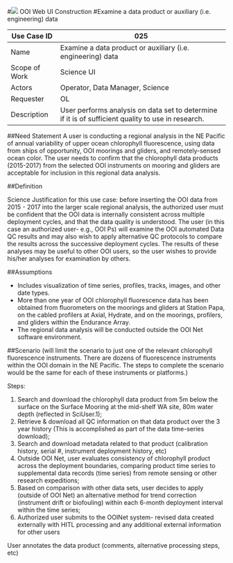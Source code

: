 #![](http://www.rpsgroup.com/images/2012-specific/RPSlogo.aspx) OOI Web UI Construction 
#Examine a data product or auxiliary (i.e. engineering) data 

| Use Case ID | 025 |
| --- | --- |
| Name | Examine a data product or auxiliary (i.e. engineering) data  |
| Scope of Work | Science UI|
| Actors | Operator, Data Manager, Science |
| Requester | OL |
| Description | User performs analysis on data set to determine if it is of sufficient quality to use in research. |

##Need Statement
A user is conducting a regional analysis in the NE Pacific of annual variability of upper ocean chlorophyll fluorescence, using data from ships of opportunity, OOI moorings and gliders, and remotely-sensed ocean color. The user needs to confirm that the chlorophyll data products (2015-2017) from the selected OOI instruments on mooring and gliders are acceptable for inclusion in this regional data analysis.

##Definition

Science Justification for this use case: before inserting the OOI data from 2015 - 2017 into the larger scale regional analysis, the authorized user must be confident that the OOI data is internally consistent across multiple deployment cycles, and that the data quality is understood. The user (in this case an authorized user- e.g., OOI Ps) will examine the OOI automated Data QC results and may also wish to apply alternative QC protocols to compare the results across the successive deployment cycles. The results of these analyses may be useful to other OOI users, so the user wishes to provide his/her analyses for examination by others.


##Assumptions

- Includes visualization of time series, profiles, tracks, images, and other date types.
- More than one year of OOI chlorophyll fluorescence data has been obtained from fluorometers on the moorings and gliders at Station Papa, on the cabled profilers at Axial, Hydrate, and on the moorings, profilers, and gliders within the Endurance Array.
- The regional data analysis will be conducted outside the OOI Net software environment.


##Scenario
(will limit the scenario to just one of the relevant chlorophyll fluorescence instruments. There are dozens of fluorescence instruments within the OOI domain in the NE Pacific. The steps to complete the scenario would be the same for each of these instruments or platforms.)

Steps:

1. Search and download the chlorophyll data product from 5m below the surface on the Surface Mooring at the mid-shelf WA site, 80m water depth (reflected in SciUser.1);
2. Retrieve & download all QC information on that data product over the 3 year history (This is accomplished as part of the data time-series download);
3. Search and download metadata related to that product (calibration history, serial #, instrument deployment history, etc)
4. Outside OOI Net, user evaluates consistency of chlorophyll product across the deployment boundaries, comparing product time series to supplemental data records (time series) from remote sensing or other research expeditions;
5. Based on comparison with other data sets, user decides to apply (outside of OOI Net) an alternative method for trend correction (instrument drift or biofouling) within each 6-month deployment interval within the time series;
6. Authorized user submits to the OOINet system- revised data created externally with HITL processing and any additional external information for other users 

User annotates the data product (comments, alternative processing steps, etc)


